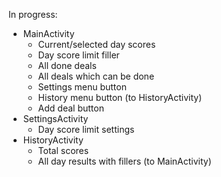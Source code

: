 In progress:
- MainActivity
  - Current/selected day scores
  - Day score limit filler
  - All done deals
  - All deals which can be done
  - Settings menu button
  - History menu button (to HistoryActivity)
  - Add deal button
- SettingsActivity
  - Day score limit settings
- HistoryActivity
  - Total scores
  - All day results with fillers (to MainActivity)
